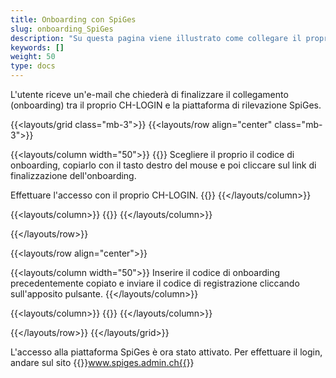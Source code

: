 ```yaml
---
title: Onboarding con SpiGes
slug: onboarding_SpiGes
description: "Su questa pagina viene illustrato come collegare il proprio CH-LOGIN con SpiGes."
keywords: []
weight: 50
type: docs
---
```


L'utente riceve un'e-mail che chiederà di finalizzare il collegamento (onboarding) tra il proprio CH-LOGIN e la piattaforma di rilevazione SpiGes.

{{<layouts/grid class="mb-3">}}
{{<layouts/row align="center" class="mb-3">}}

{{<layouts/column width="50">}}
{{<markdown>}}
Scegliere il proprio il codice di onboarding, copiarlo con il tasto destro del mouse e poi cliccare sul link di finalizzazione dell'onboarding.

Effettuare l'accesso con il proprio CH-LOGIN.
{{</markdown>}}
{{</layouts/column>}}

{{<layouts/column>}}
{{<insertImage image="mail_onboarding_it.png" class="edge max-w-90">}}
{{</layouts/column>}}

{{</layouts/row>}}

{{<layouts/row align="center">}}

{{<layouts/column width="50">}}
Inserire il codice di onboarding precedentemente copiato e inviare il codice di registrazione cliccando sull'apposito pulsante.
{{</layouts/column>}}

{{<layouts/column>}}
{{<insertImage image="enregistrement_it.png" class="edge max-w-90">}}
{{</layouts/column>}}

{{</layouts/row>}}
{{</layouts/grid>}}

L'accesso alla piattaforma SpiGes è ora stato attivato. Per effettuare il login, andare sul sito  {{<link url="https://www.spiges.admin.ch/home" newTab="true">}}www.spiges.admin.ch{{</link>}}
<!--www.spiges.admin.ch-->
